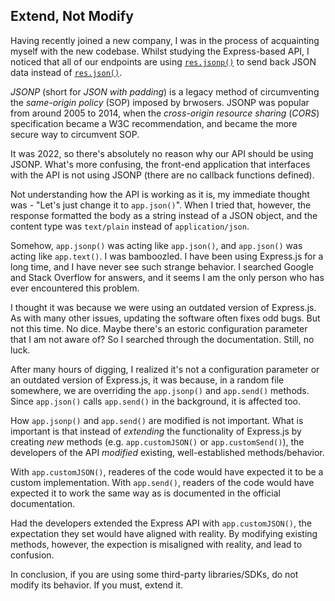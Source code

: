 ## Extend, Not Modify

Having recently joined a new company, I was in the process of acquainting myself with the new codebase. Whilst studying the Express-based API, I noticed that all of our endpoints are using [`res.jsonp()`](https://expressjs.com/en/api.html#res.jsonp) to send back JSON data instead of [`res.json()`](https://expressjs.com/en/api.html#res.json).

_JSONP_ (short for _JSON with padding_) is a legacy method of circumventing the _same-origin policy_ (SOP) imposed by brwosers. JSONP was popular from around 2005 to 2014, when the _cross-origin resource sharing_ (_CORS_) specification became a W3C recommendation, and became the more secure way to circumvent SOP.

It was 2022, so there's absolutely no reason why our API should be using JSONP. What's more confusing, the front-end application that interfaces with the API is not using JSONP (there are no callback functions defined).

Not understanding how the API is working as it is, my immediate thought was - "Let's just change it to `app.json()`". When I tried that, however, the response formatted the body as a string instead of a JSON object, and the content type was `text/plain` instead of `application/json`.

Somehow, `app.jsonp()` was acting like `app.json()`, and `app.json()` was acting like `app.text()`. I was bamboozled. I have been using Express.js for a long time, and I have never see such strange behavior. I searched Google and Stack Overflow for answers, and it seems I am the only person who has ever encountered this problem.

I thought it was because we were using an outdated version of Express.js. As with many other issues, updating the software often fixes odd bugs. But not this time. No dice. Maybe there's an estoric configuration parameter that I am not aware of? So I searched through the documentation. Still, no luck.

After many hours of digging, I realized it's not a configuration parameter or an outdated version of Express.js, it was because, in a random file somewhere, we are overriding the `app.jsonp()` and `app.send()` methods. Since `app.json()` calls `app.send()` in the background, it is affected too.

How `app.jsonp()` and `app.send()` are modified is not important. What is important is that instead of *extending* the functionality of Express.js by creating *new* methods (e.g. `app.customJSON()` or `app.customSend()`), the developers of the API *modified* existing, well-established methods/behavior.

With `app.customJSON()`, readeres of the code would have expected it to be a custom implementation. With `app.send()`, readers of the code would have expected it to work the same way as is documented in the official documentation.

Had the developers extended the Express API with `app.customJSON()`, the expectation they set would have aligned with reality. By modifying existing methods, however, the expection is misaligned with reality, and lead to confusion.

In conclusion, if you are using some third-party libraries/SDKs, do not modify its behavior. If you must, extend it.
